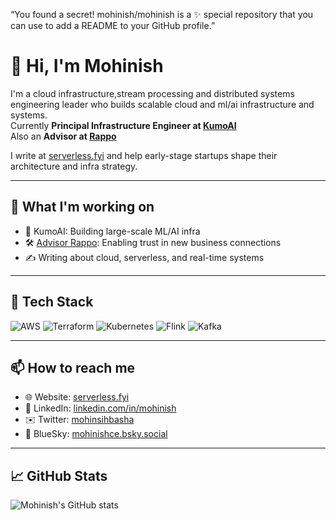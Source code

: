 “You found a secret! mohinish/mohinish is a ✨ special repository that you can use to add a README to your GitHub profile.”

# 👋 Hi, I'm Mohinish

I'm a cloud infrastructure,stream processing and distributed systems engineering leader who builds scalable cloud and ml/ai infrastructure and systems.  
Currently **Principal Infrastructure Engineer at [KumoAI](https://kumo.ai)**  
Also an **Advisor at [Rappo](https://www.buildrappo.com)**  

I write at [serverless.fyi](https://www.serverless.fyi) and help early-stage startups shape their architecture and infra strategy.

---

## 🚀 What I'm working on
- 🧠 KumoAI: Building large-scale ML/AI infra
- 🛠️ [Advisor Rappo](https://www.buildrappo.com): Enabling trust in new business connections
- ✍️ Writing about cloud, serverless, and real-time systems

---

## 🧰 Tech Stack
![AWS](https://img.shields.io/badge/AWS-232F3E?style=flat&logo=amazonaws&logoColor=white)
![Terraform](https://img.shields.io/badge/Terraform-844FBA?style=flat&logo=terraform&logoColor=white)
![Kubernetes](https://img.shields.io/badge/Kubernetes-326CE5?style=flat&logo=kubernetes&logoColor=white)
![Flink](https://img.shields.io/badge/Flink-E6522C?style=flat&logo=apacheflink&logoColor=white)
![Kafka](https://img.shields.io/badge/Kafka-231F20?style=flat&logo=apachekafka&logoColor=white)

---

## 📫 How to reach me
- 🌐 Website: [serverless.fyi](https://www.serverless.fyi)
- 💼 LinkedIn: [linkedin.com/in/mohinish](https://linkedin.com/in/mohinish)
- ✉️ Twitter: [mohinsihbasha](https://x.com/mohinishbasha)
- 💼 BlueSky: [mohinishce.bsky.social](@mohinishce.bsky.social)

---

## 📈 GitHub Stats
![Mohinish's GitHub stats](https://github-readme-stats.vercel.app/api?username=mohnishbasha&show_icons=true&theme=tokyonight)
